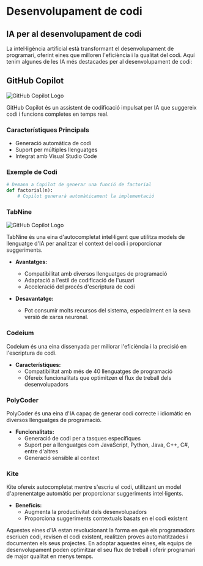 # Desenvolupament de codi

## IA per al desenvolupament de codi

La intel·ligència artificial està transformant el desenvolupament de programari, oferint eines que milloren l'eficiència i la qualitat del codi. Aquí tenim algunes de les IA més destacades per al desenvolupament de codi:

## GitHub Copilot

![GitHub Copilot Logo](https://aps.autodesk.com/sites/default/files/2024-10/Screenshot%202024-10-03%20at%2015.34.40.png)

GitHub Copilot és un assistent de codificació impulsat per IA que suggereix codi i funcions completes en temps real.

### Característiques Principals

- Generació automàtica de codi
- Suport per múltiples llenguatges
- Integrat amb Visual Studio Code

### Exemple de Codi

```python
# Demana a Copilot de generar una funció de factorial
def factorial(n):
    # Copilot generarà automàticament la implementació
```
### TabNine
![GitHub Copilot Logo](https://cdn.ourcrowd.com/wp-content/uploads/2021/08/tabnine-logo.png)

TabNine és una eina d'autocompletat intel·ligent que utilitza models de llenguatge d'IA per analitzar el context del codi i proporcionar suggeriments.

- **Avantatges:**
  - Compatibilitat amb diversos llenguatges de programació
  - Adaptació a l'estil de codificació de l'usuari
  - Acceleració del procés d'escriptura de codi

- **Desavantatge:** 
  - Pot consumir molts recursos del sistema, especialment en la seva versió de xarxa neuronal.

### Codeium

Codeium és una eina dissenyada per millorar l'eficiència i la precisió en l'escriptura de codi.

- **Característiques:**
  - Compatibilitat amb més de 40 llenguatges de programació
  - Ofereix funcionalitats que optimitzen el flux de treball dels desenvolupadors

### PolyCoder

PolyCoder és una eina d'IA capaç de generar codi correcte i idiomàtic en diversos llenguatges de programació.

- **Funcionalitats:**
  - Generació de codi per a tasques específiques
  - Suport per a llenguatges com JavaScript, Python, Java, C++, C#, entre d'altres
  - Generació sensible al context

### Kite

Kite ofereix autocompletat mentre s'escriu el codi, utilitzant un model d'aprenentatge automàtic per proporcionar suggeriments intel·ligents.

- **Beneficis:**
  - Augmenta la productivitat dels desenvolupadors
  - Proporciona suggeriments contextuals basats en el codi existent

Aquestes eines d'IA estan revolucionant la forma en què els programadors escriuen codi, revisen el codi existent, realitzen proves automatitzades i documenten els seus projectes. En adoptar aquestes eines, els equips de desenvolupament poden optimitzar el seu flux de treball i oferir programari de major qualitat en menys temps.
